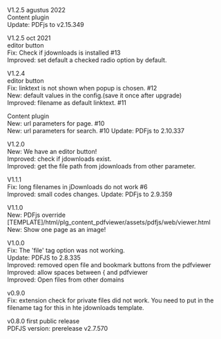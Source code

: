 
V1.2.5 agustus 2022  
Content plugin  
Update: PDFjs to v2.15.349

V1.2.5 oct 2021  
editor button  
Fix: Check if jdownloads is installed #13  
Improved: set default a checked radio option by default.  
  
V1.2.4  
editor button  
Fix: linktext is not shown when popup is chosen. #12  
New: default values in the config.(save it once after upgrade)  
Improved: filename as default linktext.  #11  

Content plugin    
New: url parameters for page. #10  
New: url parameters for search. #10
Update: PDFjs to 2.10.337   
  
V1.2.0  
New: We have an editor button!  
Improved: check if jdownloads exist.  
Improved: get the file path from jdownloads from other parameter.  
  
V1.1.1  
Fix: long filenames in jDownloads do not work #6  
Improved: small codes changes.
Update: PDFjs to 2.9.359
  
V1.1.0  
New: PDFjs override [TEMPLATE]/html/plg_content_pdfviewer/assets/pdfjs/web/viewer.html  
New: Show one page as an image!  
  
V1.0.0  
Fix: The 'file' tag option was not working.  
Update: PDFJS to 2.8.335  
Improved: removed open file and bookmark buttons from the pdfviewer  
Improved: allow spaces between { and pdfviewer  
Improved: Open files from other domains  
  
v0.9.0    
Fix: extension check for private files did not work. You need to put in the filename tag for this in hte jdownloads template.  
  
v0.8.0 first public release    
PDFJS version:  prerelease v2.7.570  
